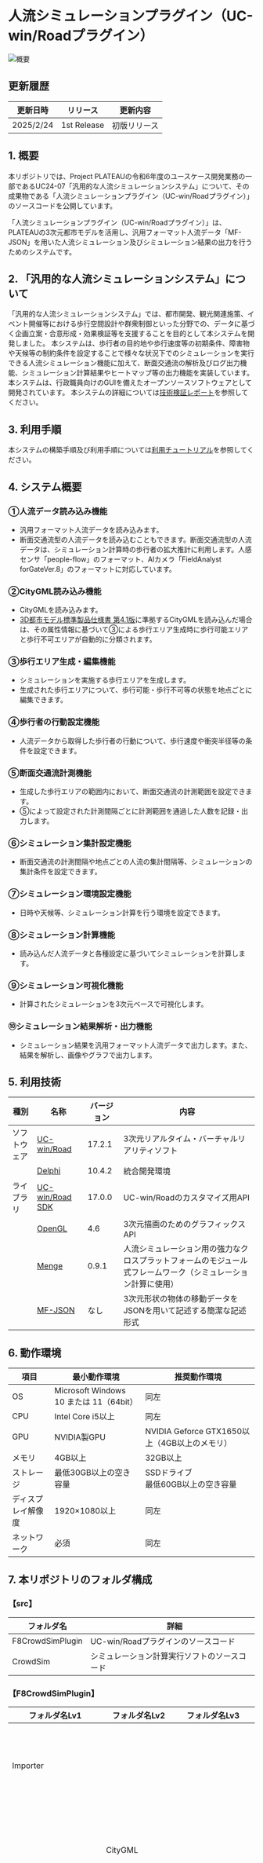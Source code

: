 # 人流シミュレーションプラグイン（UC-win/Roadプラグイン） <!-- OSSの対象物の名称を記載ください。分かりやすさを重視し、できるだけ日本語で命名ください。英語名称の場合は日本語説明を（）書きで併記ください。 -->

![概要](./img/CrowdSimulatorPlugin.png) <!-- OSSの対象物のスクリーンショット（画面表示がない場合にはイメージ画像）を貼り付けください -->

## 更新履歴
| 更新日時 | リリース | 更新内容 |
| ---- | ---- | ---- |
| 2025/2/24 | 1st Release | 初版リリース |

## 1. 概要 <!-- 本リポジトリでOSS化しているソフトウェア・ライブラリについて1文で説明を記載ください -->
本リポジトリでは、Project PLATEAUの令和6年度のユースケース開発業務の一部であるUC24-07「汎用的な人流シミュレーションシステム」について、その成果物である「人流シミュレーションプラグイン（UC-win/Roadプラグイン）」のソースコードを公開しています。

「人流シミュレーションプラグイン（UC-win/Roadプラグイン）」は、PLATEAUの3次元都市モデルを活用し、汎用フォーマット人流データ「MF-JSON」を用いた人流シミュレーション及びシミュレーション結果の出力を行うためのシステムです。

## 2. 「汎用的な人流シミュレーションシステム」について <!-- 「」内にユースケース名称を記載ください。本文は以下のサンプルを参考に記載ください。URLはアクセンチュアにて設定しますので、サンプルそのままでOKです。 -->
「汎用的な人流シミュレーションシステム」では、都市開発、観光関連施策、イベント開催等における歩行空間設計や群衆制御といった分野での、データに基づく企画立案・合意形成・効果検証等を支援することを目的として本システムを開発しました。
本システムは、歩行者の目的地や歩行速度等の初期条件、障害物や天候等の制約条件を設定することで様々な状況下でのシミュレーションを実行できる人流シミュレーション機能に加えて、断面交通流の解析及びログ出力機能、シミュレーション計算結果やヒートマップ等の出力機能を実装しています。
本システムは、行政職員向けのGUIを備えたオープンソースソフトウェアとして開発されています。
本システムの詳細については[技術検証レポート](https://www.mlit.go.jp/plateau/file/libraries/doc/plateau_tech_doc_0030_ver01.pdf)を参照してください。

## 3. 利用手順 <!-- 下記の通り、GitHub Pagesへリンクを記載ください。URLはアクセンチュアにて設定しますので、サンプルそのままでOKです。 -->
本システムの構築手順及び利用手順については[利用チュートリアル](https://r5-plateau-acn.github.io/SolarPotential/)を参照してください。

## 4. システム概要 <!-- OSS化対象のシステムが有する機能を記載ください。 -->
### ①人流データ読み込み機能
- 汎用フォーマット人流データを読み込みます。
- 断面交通流型の人流データを読み込むこともできます。断面交通流型の人流データは、シミュレーション計算時の歩行者の拡大推計に利用します。人感センサ「people-flow」のフォーマット、AIカメラ「FieldAnalyst forGateVer.8」のフォーマットに対応しています。

### ②CityGML読み込み機能
- CityGMLを読み込みます。
- [3D都市モデル標準製品仕様書 第4.1版](https://www.mlit.go.jp/plateaudocument/#toc0_02)に準拠するCityGMLを読み込んだ場合は、その属性情報に基づいて③による歩行エリア生成時に歩行可能エリアと歩行不可エリアが自動的に分類されます。

### ③歩行エリア生成・編集機能
- シミュレーションを実施する歩行エリアを生成します。
- 生成された歩行エリアについて、歩行可能・歩行不可等の状態を地点ごとに編集できます。

### ④歩行者の行動設定機能
- 人流データから取得した歩行者の行動について、歩行速度や衝突半径等の条件を設定できます。

### ⑤断面交通流計測機能
- 生成した歩行エリアの範囲内において、断面交通流の計測範囲を設定できます。
- ⑤によって設定された計測間隔ごとに計測範囲を通過した人数を記録・出力します。

### ⑥シミュレーション集計設定機能
- 断面交通流の計測間隔や地点ごとの人流の集計間隔等、シミュレーションの集計条件を設定できます。

### ⑦シミュレーション環境設定機能
- 日時や天候等、シミュレーション計算を行う環境を設定できます。

### ⑧シミュレーション計算機能
- 読み込んだ人流データと各種設定に基づいてシミュレーションを計算します。

### ⑨シミュレーション可視化機能
- 計算されたシミュレーションを3次元ベースで可視化します。

### ⑩シミュレーション結果解析・出力機能　
- シミュレーション結果を汎用フォーマット人流データで出力します。また、結果を解析し、画像やグラフで出力します。

## 5. 利用技術

| 種別        | 名称     | バージョン   | 内容                        |
| ----------- | --------|-------------|-----------------------------|
| ソフトウェア | [UC-win/Road](https://www.forum8.co.jp/product/ucwin/road/ucwin-road-1.htm) | 17.2.1 | 3次元リアルタイム・バーチャルリアリティソフト |
|             | [Delphi](https://www.embarcadero.com/jp/products/delphi) | 10.4.2 | 統合開発環境 |
| ライブラリ   | [UC-win/Road SDK](https://www.forum8.co.jp/product/ucwin/road/road-sdk.htm) | 17.0.0 | UC-win/Roadのカスタマイズ用API |
|             | [OpenGL](https://www.opengl.org/) | 4.6 | 3次元描画のためのグラフィックスAPI |
|             | [Menge](https://github.com/MengeCrowdSim/Menge) | 0.9.1 | 人流シミュレーション用の強力なクロスプラットフォームのモジュール式フレームワーク（シミュレーション計算に使用） |
|             | [MF-JSON](https://docs.ogc.org/is/19-045r3/19-045r3.html) | なし | 3次元形状の物体の移動データをJSONを用いて記述する簡潔な記述形式 |

## 6. 動作環境 <!-- 動作環境についての仕様を記載ください。 -->
| 項目               | 最小動作環境                            | 推奨動作環境                                  | 
| ------------------ | -------------------------------------- | ------------------------------------------- | 
| OS                 | Microsoft Windows 10 または 11（64bit） | 同左                                        | 
| CPU                | Intel Core i5以上                      | 同左                                         | 
| GPU                | NVIDIA製GPU                            | NVIDIA Geforce GTX1650以上（4GB以上のメモリ） | 
| メモリ          　  | 4GB以上                                | 32GB以上                                    | 
| ストレージ          | 最低30GB以上の空き容量                  | SSDドライブ<br>最低60GB以上の空き容量          | 
| ディスプレイ解像度   | 1920×1080以上                          | 同左          　　　　　　　　               | 
| ネットワーク        | 必須                                   | 同左                                        | 

## 7. 本リポジトリのフォルダ構成 <!-- 本GitHub上のソースファイルの構成を記載ください。 -->
### 【src】
| フォルダ名        |　詳細  |
|------------------|-------|
| F8CrowdSimPlugin | UC-win/Roadプラグインのソースコード |
| CrowdSim         | シミュレーション計算実行ソフトのソースコード |

### 【F8CrowdSimPlugin】
| フォルダ名Lv1         | フォルダ名Lv2    | フォルダ名Lv3      |　詳細  |
|----------------------|-----------------|-------------------|-------|
| Importer             |                 |                   | 各種データの読み込みに関する処理や読み込んだデータの管理 |
|                      | CityGML         |                   | CityGML読み込みに関する処理や処理後のデータの管理 |
|                      | MFJSON          |                   | MF-JSON読み込みに関する処理や処理後のデータの管理 |
|                      | TrafficSensor   |                   | 断面交通流データ読み込みに関する処理や処理後のデータの管理 |
| PeopleFlowAnalysis   |                 |                   | シミュレーション結果の解析や出力に関する処理及びデータの管理 |
|                      | Contour         |                   | コンターの生成や出力に関する処理 |
|                      | ExportsForm     |                   | データ出力用GUI |
|                      | FlowLog         |                   | シミュレーション結果の集計・解析処理や集計したデータの管理 |
|                      | HeatMap         |                   | ヒートマップの生成や出力に関する処理 |
| PeopleFlowSimulation |                 |                   | シミュレーションの実行に関する処理やデータの管理 |
| 　　　　　　　　　　　 | Menge           |                   | シミュレーション計算に関する処理やデータの管理 |
| 　　　　　　　　　　　 |                 | MengeUtils        | シミュレーション計算時の設定データやファイル出力の管理 |
| 　　　　　　　　　　　 |                 | XmlFormats        | シミュレーション計算時に出力されるxmlファイル用データの定義 |
|                      | PedestrianMap   |                   | 生成した歩行エリアの描画やデータの管理 |
|                      |                 | PedestrianMapUtil | 歩行エリアのマスごとの座標や状態等のデータの管理 |
| PlayerForm           |                 |                   | 人流シミュレーション設定用GUI |
|                      | imgs            |                   | GUIに使用されている画像データ |
|                      | PlayerFormFrame |                   | 機能ごとに分割されたGUIの一部 |
|                      |                 |                   | シミュレーション計算実行ソフトのソースコード |
|Shaders| | |シェーダファイルを格納しているフォルダ|
| |CrowdSimMesh| |歩行エリアなどで使用しているシェーダファイル|
| | |Sources|歩行エリアなどで使用しているシェーダのソースコード|

### 【CrowdSim】
| フォルダ名 |　詳細  |
|-----------|-------|
| data      | シミュレーション計算時に受信するパケットデータの管理 |
| util      | 座標データの管理 |

## 8. ライセンス <!-- 変更せず、そのまま使うこと。 -->

- ソースコード及び関連ドキュメントの著作権は国土交通省に帰属します。
- 本ドキュメントは[Project PLATEAUのサイトポリシー](https://www.mlit.go.jp/plateau/site-policy/)（CCBY4.0及び政府標準利用規約2.0）に従い提供されています。

## 9. 注意事項 <!-- 変更せず、そのまま使うこと。 -->

- 本リポジトリは参考資料として提供しているものです。動作保証は行っていません。
- 本リポジトリについては予告なく変更又は削除をする可能性があります。
- 本リポジトリの利用により生じた損失及び損害等について、国土交通省はいかなる責任も負わないものとします。

## 10. 参考資料 <!-- 技術検証レポートのURLはアクセンチュアにて記載します。 -->
- 技術検証レポート: https://www.mlit.go.jp/plateau/file/libraries/doc/plateau_tech_doc_0030_ver01.pdf
- PLATEAU WebサイトのUse caseページ「汎用的な人流シミュレーションシステム」: https://www.mlit.go.jp/plateau/use-case/uc24-07/
